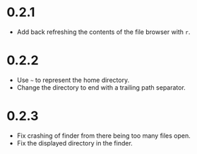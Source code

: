 # 0.2.1
- Add back refreshing the contents of the file browser with `r`.

# 0.2.2
- Use `~` to represent the home directory.
- Change the directory to end with a trailing path separator.

# 0.2.3
- Fix crashing of finder from there being too many files open.
- Fix the displayed directory in the finder.
